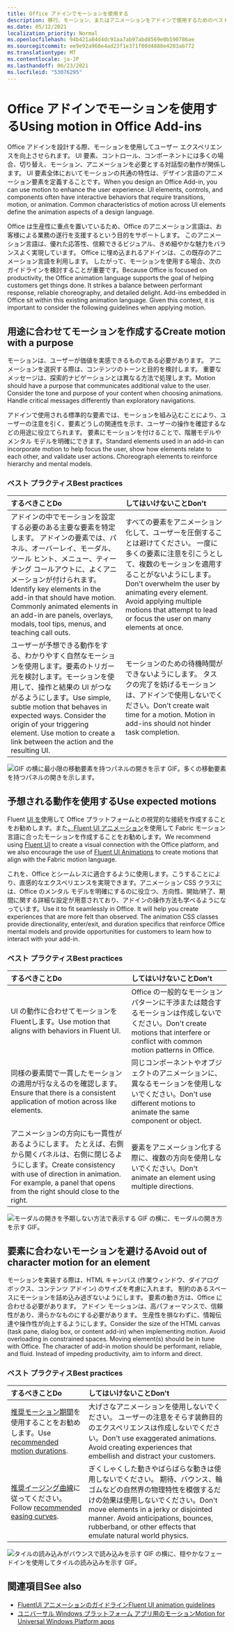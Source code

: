 ```yaml
---
title: Office アドインでモーションを使用する
description: 移行、モーション、またはアニメーションをアドインで使用するためのベスト プラクティスOffice取得します。
ms.date: 05/12/2021
localization_priority: Normal
ms.openlocfilehash: 94b421a04d4dc91aa7ab97abd8569e0b590786ae
ms.sourcegitcommit: ee9e92a968e4ad23f1e371f00d4888e4203ab772
ms.translationtype: MT
ms.contentlocale: ja-JP
ms.lasthandoff: 06/23/2021
ms.locfileid: "53076295"
---
```

# <a name="using-motion-in-office-add-ins"></a><span data-ttu-id="fbf62-103">Office アドインでモーションを使用する</span><span class="sxs-lookup"><span data-stu-id="fbf62-103">Using motion in Office Add-ins</span></span>

<span data-ttu-id="fbf62-p101">Office アドインを設計する際、モーションを使用してユーザー エクスペリエンスを向上させられます。 UI 要素、コントロール、コンポーネントには多くの場合、切り替え、モーション、アニメーションを必要とする対話型の動作が関係します。 UI 要素全体においてモーションの共通の特性は、デザイン言語のアニメーション要素を定義することです。</span><span class="sxs-lookup"><span data-stu-id="fbf62-p101">When you design an Office Add-in, you can use motion to enhance the user experience. UI elements, controls, and components often have interactive behaviors that require transitions, motion, or animation. Common characteristics of motion across UI elements define the animation aspects of a design language.</span></span>

<span data-ttu-id="fbf62-p102">Office は生産性に重点を置いているため、Office のアニメーション言語は、お客様による業務の遂行を支援するという目的をサポートします。 このアニメーション言語は、優れた応答性、信頼できるビジュアル、きめ細やかな魅力をバランスよく実現しています。 Office に埋め込まれるアドインは、この既存のアニメーション言語を利用します。 したがって、モーションを使用する場合、次のガイドラインを検討することが重要です。</span><span class="sxs-lookup"><span data-stu-id="fbf62-p102">Because Office is focused on productivity, the Office animation language supports the goal of helping customers get things done. It strikes a balance between performant response, reliable choreography, and detailed delight. Add-ins embedded in Office sit within this existing animation language. Given this context, it is important to consider the following guidelines when applying motion.</span></span>

## <a name="create-motion-with-a-purpose"></a><span data-ttu-id="fbf62-111">用途に合わせてモーションを作成する</span><span class="sxs-lookup"><span data-stu-id="fbf62-111">Create motion with a purpose</span></span>

<span data-ttu-id="fbf62-p103">モーションは、ユーザーが価値を実感できるものである必要があります。 アニメーションを選択する際は、コンテンツのトーンと目的を検討します。 重要なメッセージは、探索的ナビゲーションとは異なる方法で処理します。</span><span class="sxs-lookup"><span data-stu-id="fbf62-p103">Motion should have a purpose that communicates additional value to the user. Consider the tone and purpose of your content when choosing animations. Handle critical messages differently than exploratory navigations.</span></span>

<span data-ttu-id="fbf62-p104">アドインで使用される標準的な要素では、モーションを組み込むことにより、ユーザーの注意を引く、要素どうしの関連性を示す、ユーザーの操作を確認するなどの用途に役立てられます。 要素にモーションを付けることで、階層モデルやメンタル モデルを明確にできます。</span><span class="sxs-lookup"><span data-stu-id="fbf62-p104">Standard elements used in an add-in can incorporate motion to help focus the user, show how elements relate to each other, and validate user actions. Choreograph elements to reinforce hierarchy and mental models.</span></span>

### <a name="best-practices"></a><span data-ttu-id="fbf62-117">ベスト プラクティス</span><span class="sxs-lookup"><span data-stu-id="fbf62-117">Best practices</span></span>

|<span data-ttu-id="fbf62-118">するべきこと</span><span class="sxs-lookup"><span data-stu-id="fbf62-118">Do</span></span>|<span data-ttu-id="fbf62-119">してはいけないこと</span><span class="sxs-lookup"><span data-stu-id="fbf62-119">Don't</span></span>|
|:-----|:-----|
|<span data-ttu-id="fbf62-p105">アドインの中でモーションを設定する必要のある主要な要素を特定します。 アドインの要素では、パネル、オーバーレイ、モーダル、ツール ヒント、メニュー、ティーチング コールアウトに、よくアニメーションが付けられます。</span><span class="sxs-lookup"><span data-stu-id="fbf62-p105">Identify key elements in the add-in that should have motion. Commonly animated elements in an add-in are panels, overlays, modals, tool tips, menus, and teaching call outs.</span></span>| <span data-ttu-id="fbf62-p106">すべての要素をアニメーション化して、ユーザーを圧倒することは避けてください。 一度に多くの要素に注意を引こうとして、複数のモーションを適用することがないようにします。</span><span class="sxs-lookup"><span data-stu-id="fbf62-p106">Don't overwhelm the user by animating every element. Avoid applying multiple motions that attempt to lead or focus the user on many elements at once.</span></span> |
|<span data-ttu-id="fbf62-p107">ユーザーが予想できる動作をする、わかりやすく自然なモーションを使用します。要素のトリガー元を検討します。モーションを使用して、操作と結果の UI がつながるようにします。</span><span class="sxs-lookup"><span data-stu-id="fbf62-p107">Use simple, subtle motion that behaves in expected ways. Consider the origin of your triggering element. Use motion to create a link between the action and the resulting UI.</span></span> | <span data-ttu-id="fbf62-p108">モーションのための待機時間ができないようにします。 タスクの完了を妨げるモーションは、アドインで使用しないでください。</span><span class="sxs-lookup"><span data-stu-id="fbf62-p108">Don't create wait time for a motion. Motion in add-ins should not hinder task completion.</span></span>|

![GIF の横に最小限の移動要素を持つパネルの開きを示す GIF。多くの移動要素を持つパネルの開きを示します。](../images/add-in-motion-purpose.gif)

## <a name="use-expected-motions"></a><span data-ttu-id="fbf62-130">予想される動作を使用する</span><span class="sxs-lookup"><span data-stu-id="fbf62-130">Use expected motions</span></span>

<span data-ttu-id="fbf62-131">Fluent [UI を](https://developer.microsoft.com/fluentui#/)使用して Office プラットフォームとの視覚的な接続を作成することをお勧めします。また[、Fluent UI アニメーション](https://developer.microsoft.com/fluentui#/styles/web/motion)を使用して Fabric モーション言語に合ったモーションを作成することをお勧めします。</span><span class="sxs-lookup"><span data-stu-id="fbf62-131">We recommend using [Fluent UI](https://developer.microsoft.com/fluentui#/) to create a visual connection with the Office platform, and we also encourage the use of [Fluent UI Animations](https://developer.microsoft.com/fluentui#/styles/web/motion) to create motions that align with the Fabric motion language.</span></span>

<span data-ttu-id="fbf62-p109">これを、Office とシームレスに適合するように使用します。こうすることにより、直感的なエクスペリエンスを実現できます。アニメーション CSS クラスには、Office のメンタル モデルを明確にするのに役立つ、方向性、開始/終了、期間に関する詳細な設定が用意されており、アドインの操作方法も学べるようになっています。</span><span class="sxs-lookup"><span data-stu-id="fbf62-p109">Use it to fit seamlessly in Office. It will help you create experiences that are more felt than observed. The animation CSS classes provide directionality, enter/exit, and duration specifics that reinforce Office mental models and provide opportunities for customers to learn how to interact with your add-in.</span></span>

### <a name="best-practices"></a><span data-ttu-id="fbf62-135">ベスト プラクティス</span><span class="sxs-lookup"><span data-stu-id="fbf62-135">Best practices</span></span>

|<span data-ttu-id="fbf62-136">するべきこと</span><span class="sxs-lookup"><span data-stu-id="fbf62-136">Do</span></span>|<span data-ttu-id="fbf62-137">してはいけないこと</span><span class="sxs-lookup"><span data-stu-id="fbf62-137">Don't</span></span>|
|:-----|:-----|
|<span data-ttu-id="fbf62-138">UI の動作に合わせてモーションをFluentします。</span><span class="sxs-lookup"><span data-stu-id="fbf62-138">Use motion that aligns with behaviors in Fluent UI.</span></span>| <span data-ttu-id="fbf62-139">Office の一般的なモーション パターンに干渉または競合するモーションは作成しないでください。</span><span class="sxs-lookup"><span data-stu-id="fbf62-139">Don't create motions that interfere or conflict with common motion patterns in Office.</span></span>
|<span data-ttu-id="fbf62-140">同様の要素間で一貫したモーション の適用が行なえるのを確認します。</span><span class="sxs-lookup"><span data-stu-id="fbf62-140">Ensure that there is a consistent application of motion across like elements.</span></span>| <span data-ttu-id="fbf62-141">同じコンポーネントやオブジェクトのアニメーションに、異なるモーションを使用しないでください。</span><span class="sxs-lookup"><span data-stu-id="fbf62-141">Don't use different motions to animate the same component or object.</span></span>|
|<span data-ttu-id="fbf62-p110">アニメーションの方向にも一貫性があるようにします。 たとえば、右側から開くパネルは、右側に閉じるようにします。</span><span class="sxs-lookup"><span data-stu-id="fbf62-p110">Create consistency with use of direction in animation. For example, a panel that opens from the right should close to the right.</span></span>|<span data-ttu-id="fbf62-144">要素をアニメーション化する際に、複数の方向を使用しないでください。</span><span class="sxs-lookup"><span data-stu-id="fbf62-144">Don't animate an element using multiple directions.</span></span>

![モーダルの開きを予期しない方法で表示する GIF の横に、モーダルの開き方を示す GIF。](../images/add-in-motion-expected.gif)

## <a name="avoid-out-of-character-motion-for-an-element"></a><span data-ttu-id="fbf62-146">要素に合わないモーションを避ける</span><span class="sxs-lookup"><span data-stu-id="fbf62-146">Avoid out of character motion for an element</span></span>

<span data-ttu-id="fbf62-p111">モーションを実装する際は、HTML キャンバス (作業ウィンドウ、ダイアログ ボックス、コンテンツ アドイン) のサイズを考慮に入れます。 制約のあるスペースにモーションを詰め込み過ぎないようにします。 要素の動き方は、Office に合わせる必要があります。 アドイン モーションは、高パフォーマンスで、信頼性があり、滑らかなものにする必要があります。 生産性を損なわずに、情報伝達や操作性が向上するようにします。</span><span class="sxs-lookup"><span data-stu-id="fbf62-p111">Consider the size of the HTML canvas (task pane, dialog box, or content add-in) when implementing motion. Avoid overloading in constrained spaces. Moving element(s) should be in tune with Office. The character of add-in motion should be performant, reliable, and fluid. Instead of impeding productivity, aim to inform and direct.</span></span>

### <a name="best-practices"></a><span data-ttu-id="fbf62-152">ベスト プラクティス</span><span class="sxs-lookup"><span data-stu-id="fbf62-152">Best practices</span></span>

|<span data-ttu-id="fbf62-153">するべきこと</span><span class="sxs-lookup"><span data-stu-id="fbf62-153">Do</span></span>|<span data-ttu-id="fbf62-154">してはいけないこと</span><span class="sxs-lookup"><span data-stu-id="fbf62-154">Don't</span></span>|
|:-----|:-----|
| <span data-ttu-id="fbf62-155">[推奨モーション期間](https://developer.microsoft.com/fluentui#/styles/web/motion)を使用することをお勧めします。</span><span class="sxs-lookup"><span data-stu-id="fbf62-155">Use [recommended motion durations](https://developer.microsoft.com/fluentui#/styles/web/motion).</span></span> | <span data-ttu-id="fbf62-p112">大げさなアニメーションを使用しないでください。 ユーザーの注意をそらす装飾目的のエクスペリエンスは作成しないでください。</span><span class="sxs-lookup"><span data-stu-id="fbf62-p112">Don't use exaggerated animations. Avoid creating experiences that embellish and distract your customers.</span></span>
| <span data-ttu-id="fbf62-158">[推奨イージング曲線](/windows/uwp/design/motion/timing-and-easing#easing-in-fluent-motion)に従ってください。</span><span class="sxs-lookup"><span data-stu-id="fbf62-158">Follow [recommended easing curves](/windows/uwp/design/motion/timing-and-easing#easing-in-fluent-motion).</span></span>  |<span data-ttu-id="fbf62-p113">ぎくしゃくした動きやばらばらな動きは使用しないでください。 期待、バウンス、輪ゴムなどの自然界の物理特性を模倣するだけの効果は使用しないでください。</span><span class="sxs-lookup"><span data-stu-id="fbf62-p113">Don't move elements in a jerky or disjointed manner. Avoid anticipations, bounces, rubberband, or other effects that emulate natural world physics.</span></span>|

![タイルの読み込みがバウンスで読み込みを示す GIF の横に、穏やかなフェードインを使用してタイルの読み込みを示す GIF。](../images/add-in-motion-character.gif)

## <a name="see-also"></a><span data-ttu-id="fbf62-162">関連項目</span><span class="sxs-lookup"><span data-stu-id="fbf62-162">See also</span></span>

* [<span data-ttu-id="fbf62-163">FluentUI アニメーションのガイドライン</span><span class="sxs-lookup"><span data-stu-id="fbf62-163">Fluent UI animation guidelines</span></span>](https://developer.microsoft.com/fluentui#/styles/web/motion)
* [<span data-ttu-id="fbf62-164">ユニバーサル Windows プラットフォーム アプリ用のモーション</span><span class="sxs-lookup"><span data-stu-id="fbf62-164">Motion for Universal Windows Platform apps</span></span>](/windows/uwp/design/motion)
